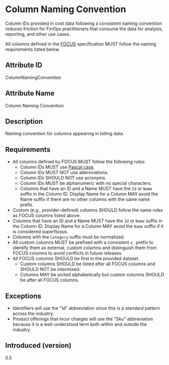 # Column Naming Convention

Column IDs provided in cost data following a consistent naming convention reduces friction for FinOps practitioners that consume the data for analysis, reporting, and other use cases.

All columns defined in the [FOCUS](#glossary:finops-cost-and-usage-specification) specification MUST follow the naming requirements listed below.

## Attribute ID

ColumnNamingConvention

## Attribute Name

Column Naming Convention

## Description

Naming convention for columns appearing in billing data.

## Requirements

* All columns defined by FOCUS MUST follow the following rules:
  * Column IDs MUST use [Pascal case](https://techterms.com/definition/pascalcase).
  * Column IDs MUST NOT use abbreviations.
  * Column IDs SHOULD NOT use acronyms.
  * Column IDs MUST be alphanumeric with no special characters.
  * Columns that have an ID and a Name MUST have the `Id` or `Name` suffix in the Column ID. Display Name for a Column MAY avoid the Name suffix if there are no other columns with the same name prefix.
* Custom (e.g., provider-defined) columns SHOULD follow the same rules as FOCUS columns listed above.
* Columns that have an ID and a Name MUST have the `Id` or `Name` suffix in the Column ID. Display Name for a Column MAY avoid the `Name` suffix if it is considered superfluous.
* Columns with the `Category` suffix must be normalized.
* All custom columns MUST be prefixed with a consistent `x_` prefix to identify them as external, custom columns and distinguish them from FOCUS columns to avoid conflicts in future releases.
* All FOCUS columns SHOULD be first in the provided dataset.
  * Custom columns SHOULD be listed after all FOCUS columns and SHOULD NOT be intermixed.
  * Columns MAY be sorted alphabetically but custom columns SHOULD be after all FOCUS columns.

## Exceptions

* Identifiers will use the "Id" abbreviation since this is a standard pattern across the industry.
* Product offerings that incur charges will use the "Sku" abbreviation because it is a well-understood term both within and outside the industry.

## Introduced (version)

0.5
